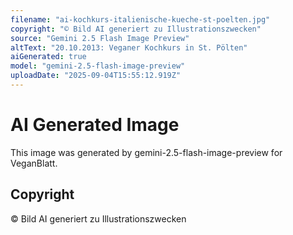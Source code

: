 ```yaml
---
filename: "ai-kochkurs-italienische-kueche-st-poelten.jpg"
copyright: "© Bild AI generiert zu Illustrationszwecken"
source: "Gemini 2.5 Flash Image Preview"
altText: "20.10.2013: Veganer Kochkurs in St. Pölten"
aiGenerated: true
model: "gemini-2.5-flash-image-preview"
uploadDate: "2025-09-04T15:55:12.919Z"
---
```


# AI Generated Image

This image was generated by gemini-2.5-flash-image-preview for VeganBlatt.

## Copyright
© Bild AI generiert zu Illustrationszwecken
